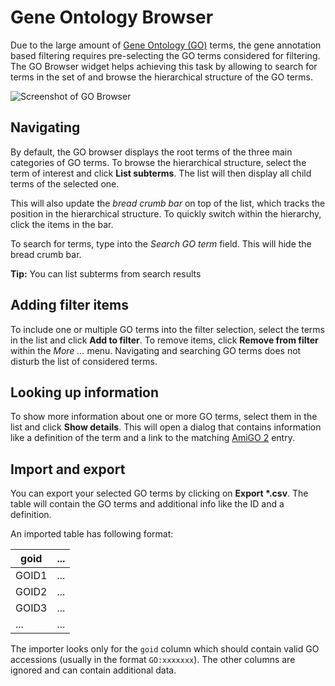 # Gene Ontology Browser

Due to the large amount of [Gene Ontology (GO)](http://www.geneontology.org/) terms,
the gene annotation based filtering requires pre-selecting the GO terms considered for filtering.
The GO Browser widget helps achieving this task by allowing to search for terms in the set of 
and browse the hierarchical structure of the GO terms.

![Screenshot of GO Browser](helppages/goBrowser.png)

## Navigating

By default, the GO browser displays the root terms of the three main categories of GO terms.
To browse the hierarchical structure, select the term of interest and click **List subterms**.
The list will then display all child terms of the selected one.

This will also update the *bread crumb bar* on top of the list, which tracks the position in the 
hierarchical structure. To quickly switch within the hierarchy, click the items in the bar.

To search for terms, type into the *Search GO term* field. This will hide the bread crumb bar.

**Tip:** You can list subterms from search results

## Adding filter items

To include one or multiple GO terms into the filter selection, select the terms in the list and
click **Add to filter**. To remove items, click **Remove from filter** within the *More ...* menu.
Navigating and searching GO terms does not disturb the list of considered terms.

## Looking up information

To show more information about one or more GO terms, select them in the list and click **Show details**.
This will open a dialog that contains information like a definition of the term and a link to the
matching [AmiGO 2](http://amigo.geneontology.org/) entry.

## Import and export

You can export your selected GO terms by clicking on **Export \*.csv**. The table will contain the GO terms and
additional info like the ID and a definition.

An imported table has following format:

| goid  | ... |
|------------|-----------------------------------------------------|
| GOID1 | ... |
| GOID2 | ...                                                 |
| GOID3 | ...                                                 |
| ...        | ...                                                 |

The importer looks only for the `goid` column which should contain valid GO accessions (usually in the format `GO:xxxxxxx`).
The other columns are ignored and can contain additional data.
